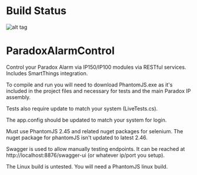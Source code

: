 # Build Status
![alt tag](https://tracstarr.visualstudio.com/DefaultCollection/_apis/public/build/definitions/147e7233-581d-4dd3-89c3-70d85e2224a5/1/badge)

# ParadoxAlarmControl
Control your Paradox Alarm via IP150/IP100 modules via RESTful services. Includes SmartThings integration.

To compile and run you will need to download PhantomJS.exe as it's included in the project files and necessary for tests and the main Paradox IP assembly. 

Tests also require update to match your system (LiveTests.cs).

The app.config should be updated to match your system for login.

Must use PhantomJS 2.45 and related nuget packages for selenium. The nuget package for phantomJS isn't updated to latest 2.46. 

Swagger is used to allow manually testing endpoints. It can be reached at http://localhost:8876/swagger-ui (or whatever ip/port you setup).

The Linux build is untested. You will need a PhantomJS linux build.

